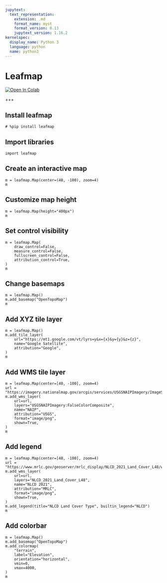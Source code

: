 ```yaml
---
jupytext:
  text_representation:
    extension: .md
    format_name: myst
    format_version: 0.13
    jupytext_version: 1.16.2
kernelspec:
  display_name: Python 3
  language: python
  name: python3
---
```


# Leafmap

[![Open In Colab](https://colab.research.google.com/assets/colab-badge.svg)](https://colab.research.google.com/github/giswqs/geog-312/blob/main/book/geospatial/leafmap.ipynb)

+++

## Install leafmap

```{code-cell} ipython3
# %pip install leafmap
```

## Import libraries

```{code-cell} ipython3
import leafmap
```

## Create an interactive map

```{code-cell} ipython3
m = leafmap.Map(center=(40, -100), zoom=4)
m
```

## Customize map height

```{code-cell} ipython3
m = leafmap.Map(height="400px")
m
```

## Set control visibility

```{code-cell} ipython3
m = leafmap.Map(
    draw_control=False,
    measure_control=False,
    fullscreen_control=False,
    attribution_control=True,
)
m
```

## Change basemaps

```{code-cell} ipython3
m = leafmap.Map()
m.add_basemap("OpenTopoMap")
m
```

## Add XYZ tile layer

```{code-cell} ipython3
m = leafmap.Map()
m.add_tile_layer(
    url="https://mt1.google.com/vt/lyrs=y&x={x}&y={y}&z={z}",
    name="Google Satellite",
    attribution="Google",
)
m
```

## Add WMS tile layer

```{code-cell} ipython3
m = leafmap.Map(center=[40, -100], zoom=4)
url = "https://imagery.nationalmap.gov/arcgis/services/USGSNAIPImagery/ImageServer/WMSServer?"
m.add_wms_layer(
    url=url,
    layers="USGSNAIPImagery:FalseColorComposite",
    name="NAIP",
    attribution="USGS",
    format="image/png",
    shown=True,
)
m
```

## Add legend

```{code-cell} ipython3
m = leafmap.Map(center=[40, -100], zoom=4)
url = "https://www.mrlc.gov/geoserver/mrlc_display/NLCD_2021_Land_Cover_L48/wms?"
m.add_wms_layer(
    url=url,
    layers="NLCD_2021_Land_Cover_L48",
    name="NLCD 2021",
    attribution="MRLC",
    format="image/png",
    shown=True,
)
m.add_legend(title="NLCD Land Cover Type", builtin_legend="NLCD")
m
```

## Add colorbar

```{code-cell} ipython3
m = leafmap.Map()
m.add_basemap("OpenTopoMap")
m.add_colormap(
    "terrain",
    label="Elevation",
    orientation="horizontal",
    vmin=0,
    vmax=4000,
)
m
```
